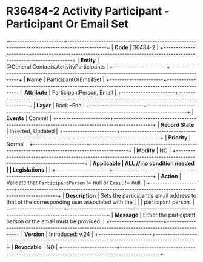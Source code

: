 ﻿---
erp.type: front-end-business-rule
erp.entity: General.Contacts.ActivityParticipants
---

# R36484-2 Activity Participant - Participant Or Email Set  
+----------------------+----------------------------------------------------------------------------------------------+
| **Code**             | 36484-2                                                                                      |
+----------------------+----------------------------------------------------------------------------------------------+
| **Entity**           | @General.Contacts.ActivityParticipants                                                       |
+----------------------+----------------------------------------------------------------------------------------------+
| **Name**             | ParticipantOrEmailSet                                                                        |
+----------------------+----------------------------------------------------------------------------------------------+
| **Attribute**        | ParticipantPerson, Email                                                                     |
+----------------------+----------------------------------------------------------------------------------------------+
| **Layer**            | Back -End                                                                                    |
+----------------------+----------------------------------------------------------------------------------------------+
| **Events**           | Commit                                                                                       |
+----------------------+----------------------------------------------------------------------------------------------+
| **Record State**     | Inserted, Updated                                                                            |
+----------------------+----------------------------------------------------------------------------------------------+
| **Priority**         | Normal                                                                                       |
+----------------------+----------------------------------------------------------------------------------------------+
| **Modify**           | NO                                                                                           |
+----------------------+----------------------------------------------------------------------------------------------+
| **Applicable         | [ALL // no condition needed](xref:applicable-legislations)                                   |
| Legislations**       |                                                                                              |
+----------------------+----------------------------------------------------------------------------------------------+
| **Action**           | Validate that `ParticipantPerson` != null or `Email` != null.                                |
+----------------------+----------------------------------------------------------------------------------------------+
| **Description**      | Sets the participant's email address to that of the corresponding user associated with the   |
|                      | participant person.                                                                          |
+----------------------+----------------------------------------------------------------------------------------------+
| **Message**          | Either the participant person or the email must be provided.                                 |
+----------------------+----------------------------------------------------------------------------------------------+
| **Version**          | Introduced: v.24                                                                             |
+----------------------+----------------------------------------------------------------------------------------------+
| **Revocable**        | NO                                                                                           |
+----------------------+----------------------------------------------------------------------------------------------+